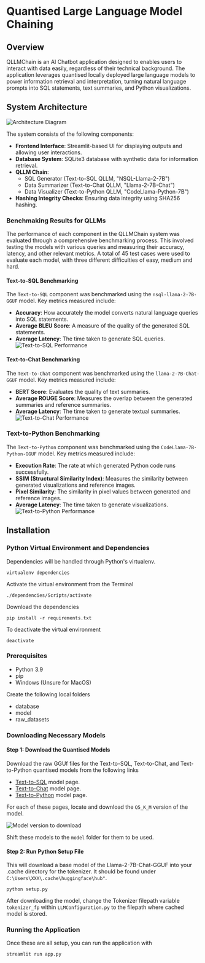 # Quantised Large Language Model Chaining

## Overview

QLLMChain is an AI Chatbot application designed to enables users to interact with data easily, regardless of their technical background. The application leverages quantised locally deployed large language models to power information retrieval and interpretation, turning natural language prompts into SQL statements, text summaries, and Python visualizations.

## System Architecture

![Architecture Diagram](info/QLLMChaining_Architecture.png)

The system consists of the following components:
- **Frontend Interface**: Streamlit-based UI for displaying outputs and allowing user interactions.
- **Database System**: SQLite3 database with synthetic data for information retrieval.
- **QLLM Chain**:
  - SQL Generator (Text-to-SQL QLLM, "NSQL-Llama-2-7B")
  - Data Summarizer (Text-to-Chat QLLM, "Llama-2-7B-Chat")
  - Data Visualizer (Text-to-Python QLLM, "CodeLlama-Python-7B")
- **Hashing Integrity Checks**: Ensuring data integrity using SHA256 hashing.

### Benchmaking Results for QLLMs

The performance of each component in the QLLMChain system was evaluated through a comprehensive benchmarking process. This involved testing the models with various queries and measuring their accuracy, latency, and other relevant metrics. A total of 45 test cases were used to evaluate each model, with three different difficulties of easy, medium and hard. 

#### Text-to-SQL Benchmarking
The `Text-to-SQL` component was benchmarked using the `nsql-llama-2-7B-GGUF` model. Key metrics measured include:
- **Accuracy**: How accurately the model converts natural language queries into SQL statements.
- **Average BLEU Score**: A measure of the quality of the generated SQL statements.
- **Average Latency**: The time taken to generate SQL queries.
![Text-to-SQL Performance](info/Text-to-SQL_Performance.png)

#### Text-to-Chat Benchmarking
The `Text-to-Chat` component was benchmarked using the `llama-2-7B-Chat-GGUF` model. Key metrics measured include:
- **BERT Score**: Evaluates the quality of text summaries.
- **Average ROUGE Score**: Measures the overlap between the generated summaries and reference summaries.
- **Average Latency**: The time taken to generate textual summaries.
![Text-to-Chat Performance](info/Text-to-Chat_Performance.png)

### Text-to-Python Benchmarking
The `Text-to-Python` component was benchmarked using the `CodeLlama-7B-Python-GGUF` model. Key metrics measured include:
- **Execution Rate**: The rate at which generated Python code runs successfully.
- **SSIM (Structural Similarity Index)**: Measures the similarity between generated visualizations and reference images.
- **Pixel Similarity**: The similarity in pixel values between generated and reference images.
- **Average Latency**: The time taken to generate visualizations.
![Text-to-Python Performance](info/Text-to-Python_Performance.png)

## Installation
### Python Virtual Environment and Dependencies

Dependencies will be handled through Python's virtualenv. 
```
virtualenv dependencies
```
Activate the virtual environment from the Terminal
```
./dependencies/Scripts/activate
```
Download the dependencies
```
pip install -r requirements.txt
```
To deactivate the virtual environment
```
deactivate
```

### Prerequisites
- Python 3.9
- pip
- Windows (Unsure for MacOS)

Create the following local folders
* database
* model
* raw_datasets

### Downloading Necessary Models

#### Step 1: Download the Quantised Models

Download the raw GGUf files for the Text-to-SQL, Text-to-Chat, and Text-to-Python quantised models from the following links

* [Text-to-SQL](https://huggingface.co/TheBloke/nsql-llama-2-7B-GGUF) model page.
* [Text-to-Chat](https://https://huggingface.co/TheBloke/Llama-2-7B-Chat-GGUF) model page. 
* [Text-to-Python](https://https://huggingface.co/TheBloke/CodeLlama-7B-Python-GGUF) model page.

For each of these pages, locate and download the `Q5_K_M` version of the model.

![Model version to download](info/Wheretofindmodels.png)

Shift these models to the `model` folder for them to be used. 

#### Step 2: Run Python Setup File

This will download a base model of the Llama-2-7B-Chat-GGUF into your .cache directory for the tokenizer. It should be found under `C:\Users\XXX\.cache\huggingface\hub"`.
```
python setup.py
```
After downloading the model, change the Tokenizer filepath variable `tokenizer_fp` within `LLMConfiguration.py` to the filepath where cached model is stored. 

### Running the Application
Once these are all setup, you can run the application with
```
streamlit run app.py
```